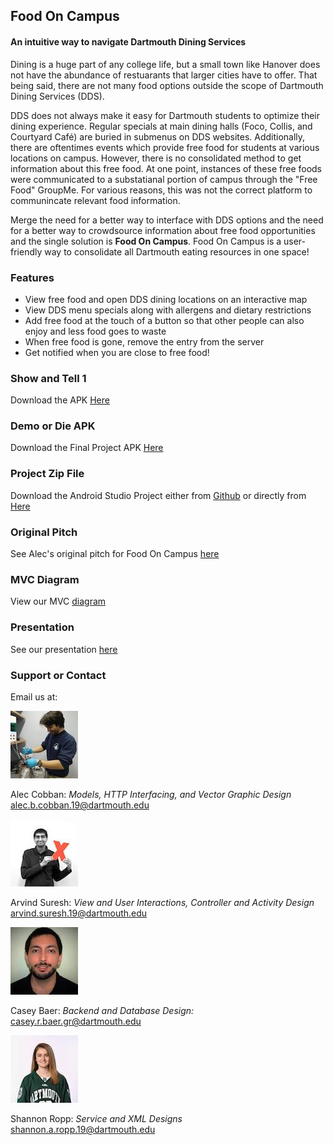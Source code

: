 ## Food On Campus 
#### An intuitive way to navigate Dartmouth Dining Services

Dining is a huge part of any college life, but a small town like Hanover does not have the abundance of restuarants that larger cities have to offer. 
That being said, there are not many food options outside the scope of Dartmouth Dining Services (DDS). 

DDS does not always make it easy for Dartmouth students to optimize their dining experience. 
Regular specials at main dining halls (Foco, Collis, and Courtyard Café) are buried in submenus on DDS websites. 
Additionally, there are oftentimes events which provide free food for students at various locations on campus. 
However, there is no consolidated method to get information about this free food. 
At one point, instances of these free foods were communicated to a substatianal portion of campus through the "Free Food" GroupMe. 
For various reasons, this was not the correct platform to communincate relevant food information. 

Merge the need for a better way to interface with DDS options and the need for a better way to crowdsource information about free food opportunities and the single solution is **Food On Campus**. 
Food On Campus is a user-friendly way to consolidate all Dartmouth eating resources in one space!

### Features

* View free food and open DDS dining locations on an interactive map
* View DDS menu specials along with allergens and dietary restrictions
* Add free food at the touch of a button so that other people can also enjoy and less food goes to waste
* When free food is gone, remove the entry from the server
* Get notified when you are close to free food!

### Show and Tell 1

Download the APK [Here](https://tinyurl.com/foodoncampuschk1)

### Demo or Die APK

Download the Final Project APK [Here](https://drive.google.com/file/d/1au26o0qeTyd8b3wigLPWSiiqzPMF_Ka1/view?usp=sharing)

### Project Zip File

Download the Android Studio Project either from [Github](https://github.com/Kephael/COSC_65_Project) or directly from [Here](https://drive.google.com/file/d/1mDVLwJvFIP-SI_Y-GrVdJzZicW6mdLk0/view?usp=sharing)

### Original Pitch

See Alec's original pitch for Food On Campus [here](https://docs.google.com/presentation/d/1QvdFvqGm-C87ybNjyPfVB344OHGPpxPpDGZ5PR9jMEQ/edit?usp=sharing)

### MVC Diagram 

View our MVC [diagram](https://docs.google.com/presentation/d/1l6hYCcAYqn51LmMGz9023cZ2ZlTTfnewfqNKfOVgdQQ/edit?usp=sharing)

### Presentation

See our presentation [here](https://docs.google.com/presentation/d/1sjiCIFkn23gA9nwI-PltsAro7yBVyxVKkIie2bWAgv4/edit?ts=5c7f9752#slide=id.g51dbe47580_1_0)

### Support or Contact

Email us at: 

<img src="images/Alec.jpg" alt="hi" class="inline"/>

Alec Cobban: _Models, HTTP Interfacing, and Vector Graphic Design_ alec.b.cobban.19@dartmouth.edu

<img src="images/Arvind.jpg" alt="hi" class="inline"/>

Arvind Suresh: _View and User Interactions, Controller and Activity Design_ arvind.suresh.19@dartmouth.edu

<img src="images/Casey.jpg" alt="hi" class="inline"/>

Casey Baer: _Backend and Database Design:_ casey.r.baer.gr@dartmouth.edu

<img src="images/shan.jpg" alt="hi" class="inline"/>

Shannon Ropp: _Service and XML Designs_ shannon.a.ropp.19@dartmouth.edu
